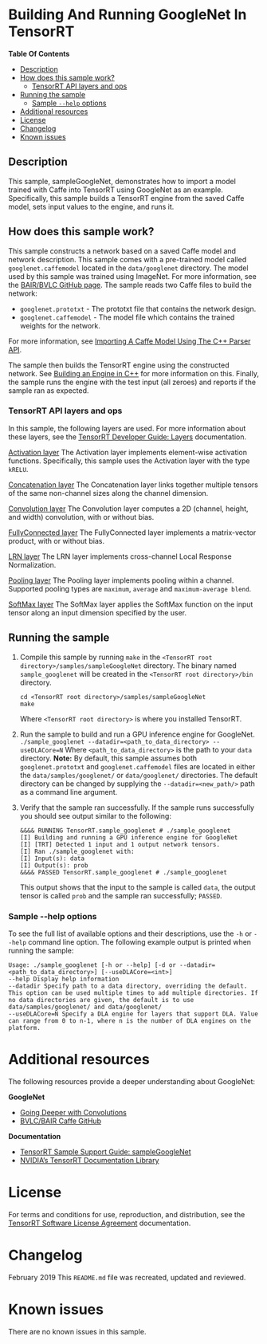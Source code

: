 # Building And Running GoogleNet In TensorRT

**Table Of Contents**
- [Description](#description)
- [How does this sample work?](#how-does-this-sample-work)
    * [TensorRT API layers and ops](#tensorrt-api-layers-and-ops)
- [Running the sample](#running-the-sample)
    * [Sample `--help` options](#sample---help-options)
- [Additional resources](#additional-resources)
- [License](#license)
- [Changelog](#changelog)
- [Known issues](#known-issues)

## Description

This sample, sampleGoogleNet, demonstrates how to import a model trained with Caffe into TensorRT using GoogleNet as an example. Specifically, this sample builds a TensorRT engine from the saved Caffe model, sets input values to the engine, and runs it.

## How does this sample work?

This sample constructs a network based on a saved Caffe model and network description. This sample comes with a pre-trained model called `googlenet.caffemodel` located in the `data/googlenet` directory. The model used by this sample was trained using ImageNet. For more information, see the [BAIR/BVLC GitHub page](https://github.com/BVLC/caffe/tree/master/models/bvlc_googlenet). The sample reads two Caffe files to build the network:

- `googlenet.prototxt` - The prototxt file that contains the network design.    
- `googlenet.caffemodel` - The model file which contains the trained weights for the network.
    
For more information, see [Importing A Caffe Model Using The C++ Parser API](https://docs.nvidia.com/deeplearning/sdk/tensorrt-developer-guide/index.html#import_caffe_c).

The sample then builds the TensorRT engine using the constructed network. See [Building an Engine in C++](https://docs.nvidia.com/deeplearning/sdk/tensorrt-developer-guide/index.html#build_engine_c) for more information on this. Finally, the sample runs the engine with the test input (all zeroes) and reports if the sample ran as expected.

### TensorRT API layers and ops

In this sample, the following layers are used.  For more information about these layers, see the [TensorRT Developer Guide: Layers](https://docs.nvidia.com/deeplearning/sdk/tensorrt-developer-guide/index.html#layers) documentation.

[Activation layer](https://docs.nvidia.com/deeplearning/sdk/tensorrt-developer-guide/index.html#activation-layer)
The Activation layer implements element-wise activation functions. Specifically, this sample uses the Activation layer with the type `kRELU`.

[Concatenation layer](https://docs.nvidia.com/deeplearning/sdk/tensorrt-developer-guide/index.html#concatenation-layer)
The Concatenation layer links together multiple tensors of the same non-channel sizes along the channel dimension.

[Convolution layer](https://docs.nvidia.com/deeplearning/sdk/tensorrt-developer-guide/index.html#convolution-layer)
The Convolution layer computes a 2D (channel, height, and width) convolution, with or without bias.

[FullyConnected layer](https://docs.nvidia.com/deeplearning/sdk/tensorrt-developer-guide/index.html#fullyconnected-layer)
The FullyConnected layer implements a matrix-vector product, with or without bias.

[LRN layer](https://docs.nvidia.com/deeplearning/sdk/tensorrt-developer-guide/index.html#lrn-layer)
The LRN layer implements cross-channel Local Response Normalization.

[Pooling layer](https://docs.nvidia.com/deeplearning/sdk/tensorrt-developer-guide/index.html#pooling-layer)
The Pooling layer implements pooling within a channel. Supported pooling types are `maximum`, `average` and `maximum-average blend`.

[SoftMax layer](https://docs.nvidia.com/deeplearning/sdk/tensorrt-developer-guide/index.html#softmax-layer)
The SoftMax layer applies the SoftMax function on the input tensor along an input dimension specified by the user.

## Running the sample

1. Compile this sample by running `make` in the `<TensorRT root directory>/samples/sampleGoogleNet` directory. The binary named `sample_googlenet` will be created in the `<TensorRT root directory>/bin` directory.
	```
	cd <TensorRT root directory>/samples/sampleGoogleNet
	make
	```
	Where `<TensorRT root directory>` is where you installed TensorRT.
	
2. Run the sample to build and run a GPU inference engine for GoogleNet.
	`./sample_googlenet --datadir=<path_to_data_directory> --useDLACore=N`
	Where `<path_to_data_directory>` is the path to your `data` directory.
	**Note:** By default, this sample assumes both `googlenet.prototxt` and `googlenet.caffemodel` files are located in either the `data/samples/googlenet/` or `data/googlenet/` directories. The default directory can be changed by supplying the `--datadir=<new_path/>` path as a command line argument.
	
3.  Verify that the sample ran successfully. If the sample runs successfully you should see output similar to the following:
	```
	&&&& RUNNING TensorRT.sample_googlenet # ./sample_googlenet
	[I] Building and running a GPU inference engine for GoogleNet
	[I] [TRT] Detected 1 input and 1 output network tensors.
	[I] Ran ./sample_googlenet with:
	[I] Input(s): data
	[I] Output(s): prob
	&&&& PASSED TensorRT.sample_googlenet # ./sample_googlenet
	```
	This output shows that the input to the sample is called `data`, the output tensor is called `prob` and the sample ran successfully; `PASSED`.

### Sample --help options

To see the full list of available options and their descriptions, use the `-h` or `--help` command line option. The following example output is printed when running the sample:
```
Usage: ./sample_googlenet [-h or --help] [-d or --datadir=<path_to_data_directory>] [--useDLACore=<int>]
--help Display help information
--datadir Specify path to a data directory, overriding the default. This option can be used multiple times to add multiple directories. If no data directories are given, the default is to use data/samples/googlenet/ and data/googlenet/
--useDLACore=N Specify a DLA engine for layers that support DLA. Value can range from 0 to n-1, where n is the number of DLA engines on the platform.
```

# Additional resources

The following resources provide a deeper understanding about GoogleNet:

**GoogleNet**
- [Going Deeper with Convolutions](https://arxiv.org/abs/1409.4842)
- [BVLC/BAIR Caffe GitHub](https://github.com/BVLC/caffe/tree/master/models/bvlc_googlenet)

**Documentation**
- [TensorRT Sample Support Guide: sampleGoogleNet](https://docs.nvidia.com/deeplearning/sdk/tensorrt-sample-support-guide/index.html#googlenet_sample)
- [NVIDIA’s TensorRT Documentation Library](https://docs.nvidia.com/deeplearning/sdk/tensorrt-archived/index.html)

# License

For terms and conditions for use, reproduction, and distribution, see the [TensorRT Software License Agreement](https://docs.nvidia.com/deeplearning/sdk/tensorrt-sla/index.html) 
documentation.
 
# Changelog

February 2019
This `README.md` file was recreated, updated and reviewed.
 
# Known issues

There are no known issues in this sample.
